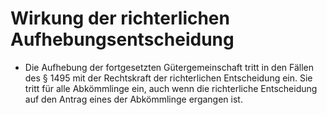 # Wirkung der richterlichen Aufhebungsentscheidung

- Die Aufhebung der fortgesetzten Gütergemeinschaft tritt in den Fällen des § 1495 mit der Rechtskraft der richterlichen Entscheidung ein. Sie tritt für alle Abkömmlinge ein, auch wenn die richterliche Entscheidung auf den Antrag eines der Abkömmlinge ergangen ist.

